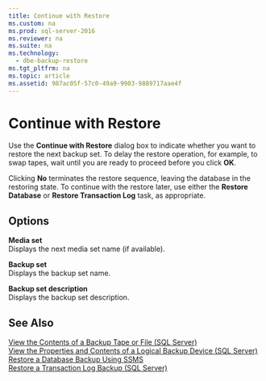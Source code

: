 ```yaml
---
title: Continue with Restore
ms.custom: na
ms.prod: sql-server-2016
ms.reviewer: na
ms.suite: na
ms.technology: 
  - dbe-backup-restore
ms.tgt_pltfrm: na
ms.topic: article
ms.assetid: 987ac05f-57c0-49a9-9903-9889717aae4f
---
```

# Continue with Restore
  Use the **Continue with Restore** dialog box to indicate whether you want to restore the next backup set. To delay the restore operation, for example, to swap tapes, wait until you are ready to proceed before you click **OK**.  
  
 Clicking **No** terminates the restore sequence, leaving the database in the restoring state. To continue with the restore later, use either the **Restore Database** or **Restore Transaction Log** task, as appropriate.  
  
## Options  
 **Media set**  
 Displays the next media set name (if available).  
  
 **Backup set**  
 Displays the backup set name.  
  
 **Backup set description**  
 Displays the backup set description.  
  
## See Also  
 [View the Contents of a Backup Tape or File &#40;SQL Server&#41;](../../Topics/TopicNameContainA/View-the-Contents-of-a-Backup-Tape-or-File--SQL-Server-.md)   
 [View the Properties and Contents of a Logical Backup Device &#40;SQL Server&#41;](../../Topics/TopicNameContainA/View-the-Properties-and-Contents-of-a-Logical-Backup-Device--SQL-Server-.md)   
 [Restore a Database Backup Using SSMS](../../Topics/TopicNameContainA/Restore-a-Database-Backup-Using-SSMS.md)   
 [Restore a Transaction Log Backup &#40;SQL Server&#41;](../../Topics/TopicNameContainA/Restore-a-Transaction-Log-Backup--SQL-Server-.md)  
  
  